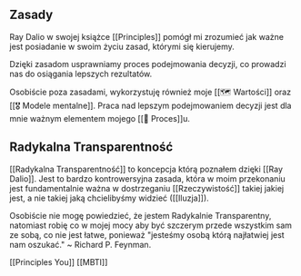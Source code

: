 ## Zasady
Ray Dalio w swojej książce [[Principles]] pomógł mi zrozumieć jak ważne jest posiadanie w swoim życiu zasad, którymi się kierujemy. 

Dzięki zasadom usprawniamy proces podejmowania decyzji, co prowadzi nas do osiągania lepszych rezultatów. 

Osobiście poza zasadami, wykorzystuję również moje [[🗺️ Wartości]] oraz [[🎖️ Modele mentalne]]. Praca nad lepszym podejmowaniem decyzji jest dla mnie ważnym elementem mojego [[💫 Proces]]u.

## Radykalna Transparentność
[[Radykalna Transparentność]] to koncepcja którą poznałem dzięki [[Ray Dalio]]. Jest to bardzo kontrowersyjna zasada, która w moim przekonaniu jest fundamentalnie ważna w dostrzeganiu [[Rzeczywistość]] takiej jakiej jest, a nie takiej jaką chcielibyśmy widzieć ([[Iluzja]]).

Osobiście nie mogę powiedzieć, że jestem Radykalnie Transparentny, natomiast robię co w mojej mocy aby być szczerym przede wszystkim sam ze sobą, co nie jest łatwe, ponieważ "jesteśmy osobą którą najłatwiej jest nam oszukać." ~ Richard P. Feynman.

[[Principles You]]
[[MBTI]]